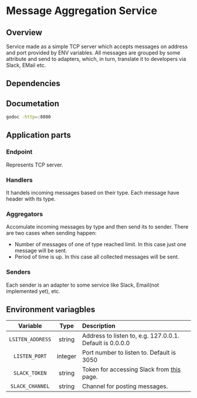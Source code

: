 # Message Aggregation Service

## Overview
Service made as a simple TCP server which accepts messages on address and port 
provided by ENV variables. All messages are grouped by some attribute and send
to adapters, which, in turn, translate it to developers via Slack, EMail etc.

## Dependencies

## Documetation
```bash 
godoc -http=:8080
```

## Application parts
### Endpoint
Represents TCP server. 

### Handlers
It handels incoming messages based on their type. Each message have header with 
its type.

### Aggregators
Accomulate incoming messages by type and then send its to sender. There are two 
cases when sending happen:
* Number of messages of one of type reached limit. In this case just one message 
will be sent. 
* Period of time is up. In this case all collected messages will be sent.

### Senders 
Each sender is an adapter to some service like Slack, Email(not implemented yet), etc.


## Environment variagbles 
| Variable | Type | Description | 
| :---: | :---: | :--- |
| `LSITEN_ADDRESS` | string | Address to listen to, e.g. 127.0.0.1. Default is 0.0.0.0 | 
| `LISTEN_PORT` | integer | Port number to listen to. Default is 3050 |
| `SLACK_TOKEN` | string | Token for accessing Slack from [this](https://api.slack.com/docs/oauth-test-tokens) page.|
| `SLACK_CHANNEL` | string | Channel for posting messages. |

